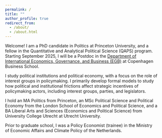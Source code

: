 ```yaml
---
permalink: /
title: ""
author_profile: true
redirect_from: 
  - /about/
  - /about.html
---
```


Welcome! I am a PhD candidate in Politics at Princeton University, and a fellow in the Quantitative and Analytical Political Science (QAPS) program. Starting September 2025, I will be a Postdoc in the [Department of International Economics, Governance, and Business (EGB)](https://www.cbs.dk/en/research/departments-and-centres/department-of-international-economics-government-and-business/) at Copenhagen Business School. 

I study political institutions and political economy, with a focus on the role of interest groups in policymaking. I primarily develop formal models to study how political and institutional frictions affect strategic incentives of policymaking actors, including interest groups, parties, and legislators.

I hold an MA Politics from Princeton, an MSc Political Science and Political Economy from the London School of Economics and Political Science, and a BA Liberal Arts and Sciences (Economics and Political Science) from University College Utrecht at Utrecht University. 

Prior to graduate school, I was a Policy Economist (trainee) in the Ministry of Economic Affairs and Climate Policy of the Netherlands.
